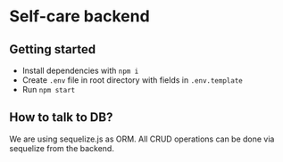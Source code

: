 # Self-care backend

## Getting started
- Install dependencies with `npm i`
- Create `.env` file in root directory with fields in `.env.template`
- Run `npm start`

## How to talk to DB?
We are using sequelize.js as ORM. All CRUD operations can be done via sequelize from the backend.